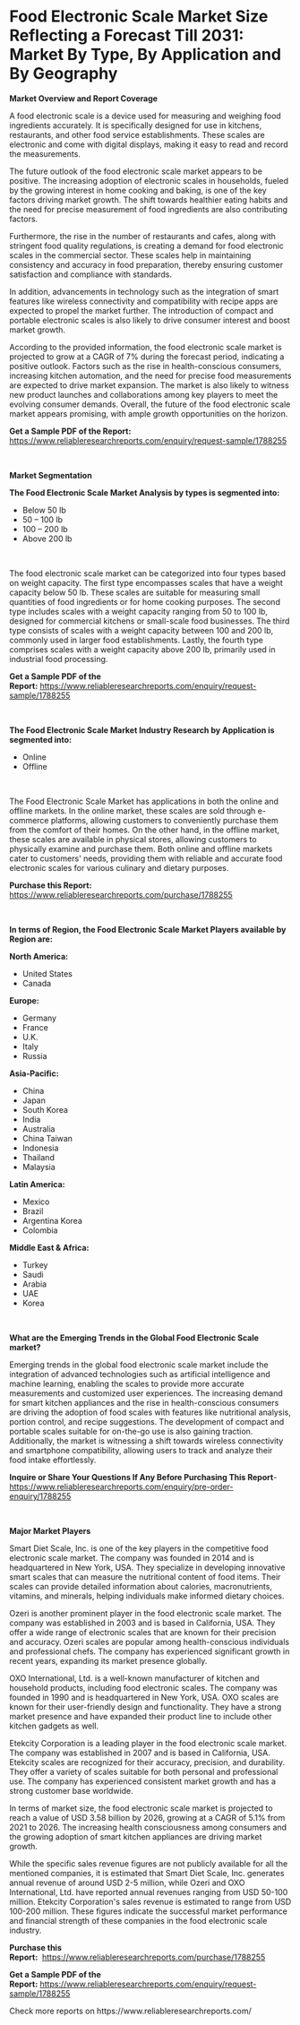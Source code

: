 <p><h1>Food Electronic Scale Market Size Reflecting a Forecast Till 2031: Market By Type, By Application and By Geography</h1></p><p><strong>Market Overview and Report Coverage</strong></p>
<p><p>A food electronic scale is a device used for measuring and weighing food ingredients accurately. It is specifically designed for use in kitchens, restaurants, and other food service establishments. These scales are electronic and come with digital displays, making it easy to read and record the measurements.</p><p>The future outlook of the food electronic scale market appears to be positive. The increasing adoption of electronic scales in households, fueled by the growing interest in home cooking and baking, is one of the key factors driving market growth. The shift towards healthier eating habits and the need for precise measurement of food ingredients are also contributing factors.</p><p>Furthermore, the rise in the number of restaurants and cafes, along with stringent food quality regulations, is creating a demand for food electronic scales in the commercial sector. These scales help in maintaining consistency and accuracy in food preparation, thereby ensuring customer satisfaction and compliance with standards.</p><p>In addition, advancements in technology such as the integration of smart features like wireless connectivity and compatibility with recipe apps are expected to propel the market further. The introduction of compact and portable electronic scales is also likely to drive consumer interest and boost market growth.</p><p>According to the provided information, the food electronic scale market is projected to grow at a CAGR of 7% during the forecast period, indicating a positive outlook. Factors such as the rise in health-conscious consumers, increasing kitchen automation, and the need for precise food measurements are expected to drive market expansion. The market is also likely to witness new product launches and collaborations among key players to meet the evolving consumer demands. Overall, the future of the food electronic scale market appears promising, with ample growth opportunities on the horizon.</p></p>
<p><strong>Get a Sample PDF of the Report:</strong> <a href="https://www.reliableresearchreports.com/enquiry/request-sample/1788255">https://www.reliableresearchreports.com/enquiry/request-sample/1788255</a></p>
<p>&nbsp;</p>
<p><strong>Market Segmentation</strong></p>
<p><strong>The Food Electronic Scale Market Analysis by types is segmented into:</strong></p>
<p><ul><li>Below 50 lb</li><li>50 – 100 lb</li><li>100 – 200 lb</li><li>Above 200 lb</li></ul></p>
<p>&nbsp;</p>
<p><p>The food electronic scale market can be categorized into four types based on weight capacity. The first type encompasses scales that have a weight capacity below 50 lb. These scales are suitable for measuring small quantities of food ingredients or for home cooking purposes. The second type includes scales with a weight capacity ranging from 50 to 100 lb, designed for commercial kitchens or small-scale food businesses. The third type consists of scales with a weight capacity between 100 and 200 lb, commonly used in larger food establishments. Lastly, the fourth type comprises scales with a weight capacity above 200 lb, primarily used in industrial food processing.</p></p>
<p><strong>Get a Sample PDF of the Report:</strong>&nbsp;<a href="https://www.reliableresearchreports.com/enquiry/request-sample/1788255">https://www.reliableresearchreports.com/enquiry/request-sample/1788255</a></p>
<p>&nbsp;</p>
<p><strong>The Food Electronic Scale Market Industry Research by Application is segmented into:</strong></p>
<p><ul><li>Online</li><li>Offline</li></ul></p>
<p>&nbsp;</p>
<p><p>The Food Electronic Scale Market has applications in both the online and offline markets. In the online market, these scales are sold through e-commerce platforms, allowing customers to conveniently purchase them from the comfort of their homes. On the other hand, in the offline market, these scales are available in physical stores, allowing customers to physically examine and purchase them. Both online and offline markets cater to customers' needs, providing them with reliable and accurate food electronic scales for various culinary and dietary purposes.</p></p>
<p><strong>Purchase this Report:</strong>&nbsp; <a href="https://www.reliableresearchreports.com/purchase/1788255">https://www.reliableresearchreports.com/purchase/1788255</a></p>
<p>&nbsp;</p>
<p><strong>In terms of Region, the Food Electronic Scale Market Players available by Region are:</strong></p>
<p>
    <p> <strong> North America: </strong>
        <ul>
            <li>United States</li>
            <li>Canada</li>
        </ul>
        </p> 
    <p> <strong> Europe: </strong>
        <ul>
            <li>Germany</li>
            <li>France</li>
            <li>U.K.</li>
            <li>Italy</li>
            <li>Russia</li>
        </ul>
        </p> 
    <p> <strong> Asia-Pacific: </strong>
        <ul>
            <li>China</li>
            <li>Japan</li>
            <li>South Korea</li>
            <li>India</li>
            <li>Australia</li>
            <li>China Taiwan</li>
            <li>Indonesia</li>
            <li>Thailand</li>
            <li>Malaysia</li>
        </ul>
        </p> 
    <p> <strong> Latin America: </strong>
        <ul>
            <li>Mexico</li>
            <li>Brazil</li>
            <li>Argentina Korea</li>
            <li>Colombia</li>
        </ul>
        </p> 
    <p> <strong> Middle East & Africa: </strong>
        <ul>
            <li>Turkey</li>
            <li>Saudi</li>
            <li>Arabia</li>
            <li>UAE</li>
            <li>Korea</li>
        </ul>
    </p>
    </p>
<p>&nbsp;</p>
<p><strong>What are the Emerging Trends in the Global Food Electronic Scale market?</strong></p>
<p><p>Emerging trends in the global food electronic scale market include the integration of advanced technologies such as artificial intelligence and machine learning, enabling the scales to provide more accurate measurements and customized user experiences. The increasing demand for smart kitchen appliances and the rise in health-conscious consumers are driving the adoption of food scales with features like nutritional analysis, portion control, and recipe suggestions. The development of compact and portable scales suitable for on-the-go use is also gaining traction. Additionally, the market is witnessing a shift towards wireless connectivity and smartphone compatibility, allowing users to track and analyze their food intake effortlessly.</p></p>
<p><strong>Inquire or Share Your Questions If Any Before Purchasing This Report</strong>- <a href="https://www.reliableresearchreports.com/enquiry/pre-order-enquiry/1788255">https://www.reliableresearchreports.com/enquiry/pre-order-enquiry/1788255</a></p>
<p>&nbsp;</p>
<p><strong>Major Market Players</strong></p>
<p><p>Smart Diet Scale, Inc. is one of the key players in the competitive food electronic scale market. The company was founded in 2014 and is headquartered in New York, USA. They specialize in developing innovative smart scales that can measure the nutritional content of food items. Their scales can provide detailed information about calories, macronutrients, vitamins, and minerals, helping individuals make informed dietary choices.</p><p>Ozeri is another prominent player in the food electronic scale market. The company was established in 2003 and is based in California, USA. They offer a wide range of electronic scales that are known for their precision and accuracy. Ozeri scales are popular among health-conscious individuals and professional chefs. The company has experienced significant growth in recent years, expanding its market presence globally.</p><p>OXO International, Ltd. is a well-known manufacturer of kitchen and household products, including food electronic scales. The company was founded in 1990 and is headquartered in New York, USA. OXO scales are known for their user-friendly design and functionality. They have a strong market presence and have expanded their product line to include other kitchen gadgets as well.</p><p>Etekcity Corporation is a leading player in the food electronic scale market. The company was established in 2007 and is based in California, USA. Etekcity scales are recognized for their accuracy, precision, and durability. They offer a variety of scales suitable for both personal and professional use. The company has experienced consistent market growth and has a strong customer base worldwide.</p><p>In terms of market size, the food electronic scale market is projected to reach a value of USD 3.58 billion by 2026, growing at a CAGR of 5.1% from 2021 to 2026. The increasing health consciousness among consumers and the growing adoption of smart kitchen appliances are driving market growth.</p><p>While the specific sales revenue figures are not publicly available for all the mentioned companies, it is estimated that Smart Diet Scale, Inc. generates annual revenue of around USD 2-5 million, while Ozeri and OXO International, Ltd. have reported annual revenues ranging from USD 50-100 million. Etekcity Corporation's sales revenue is estimated to range from USD 100-200 million. These figures indicate the successful market performance and financial strength of these companies in the food electronic scale industry.</p></p>
<p><strong>Purchase this Report:</strong>&nbsp;&nbsp;<a href="https://www.reliableresearchreports.com/purchase/1788255">https://www.reliableresearchreports.com/purchase/1788255</a></p>
<p></p>
<p><strong>Get a Sample PDF of the Report:</strong>&nbsp;<a href="https://www.reliableresearchreports.com/enquiry/request-sample/1788255">https://www.reliableresearchreports.com/enquiry/request-sample/1788255</a></p>
<p>Check more reports on https://www.reliableresearchreports.com/</p>
